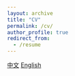 ```yaml
---
layout: archive
title: "CV"
permalink: /cv/
author_profile: true
redirect_from:
  - /resume
---
```


[中文](http://jasonyanglu.github.io/files/卢杨的简历.pdf)
[English](http://jasonyanglu.github.io/files/YangLu_CV.pdf)

